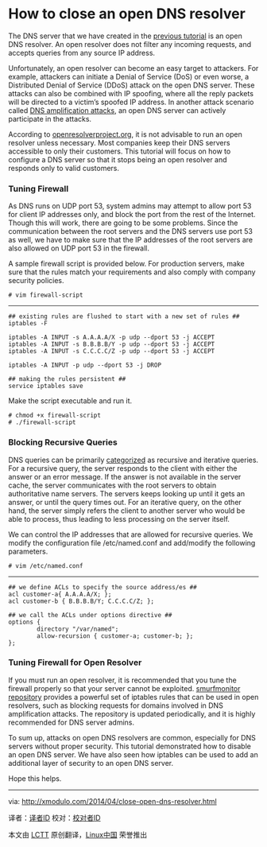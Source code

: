 How to close an open DNS resolver
================================================================================
The DNS server that we have created in the [previous tutorial][1] is an open DNS resolver. An open resolver does not filter any incoming requests, and accepts queries from any source IP address.

Unfortunately, an open resolver can become an easy target to attackers. For example, attackers can initiate a Denial of Service (DoS) or even worse, a Distributed Denial of Service (DDoS) attack on the open DNS server. These attacks can also be combined with IP spoofing, where all the reply packets will be directed to a victim’s spoofed IP address. In another attack scenario called [DNS amplification attacks][2], an open DNS server can actively participate in the attacks.

According to [openresolverproject.org][3], it is not advisable to run an open resolver unless necessary. Most companies keep their DNS servers accessible to only their customers. This tutorial will focus on how to configure a DNS server so that it stops being an open resolver and responds only to valid customers.

### Tuning Firewall ###

As DNS runs on UDP port 53, system admins may attempt to allow port 53 for client IP addresses only, and block the port from the rest of the Internet. Though this will work, there are going to be some problems. Since the communication between the root servers and the DNS servers use port 53 as well, we have to make sure that the IP addresses of the root servers are also allowed on UDP port 53 in the firewall.

A sample firewall script is provided below. For production servers, make sure that the rules match your requirements and also comply with company security policies.

    # vim firewall-script 

----------

    ## existing rules are flushed to start with a new set of rules ##
    iptables -F
     
    iptables -A INPUT -s A.A.A.A/X -p udp --dport 53 -j ACCEPT
    iptables -A INPUT -s B.B.B.B/Y -p udp --dport 53 -j ACCEPT
    iptables -A INPUT -s C.C.C.C/Z -p udp --dport 53 -j ACCEPT
     
    iptables -A INPUT -p udp --dport 53 -j DROP
     
    ## making the rules persistent ##
    service iptables save

Make the script executable and run it.

    # chmod +x firewall-script
    # ./firewall-script 

### Blocking Recursive Queries ###

DNS queries can be primarily [categorized][4] as recursive and iterative queries. For a recursive query, the server responds to the client with either the answer or an error message. If the answer is not available in the server cache, the server communicates with the root servers to obtain authoritative name servers. The servers keeps looking up until it gets an answer, or until the query times out. For an iterative query, on the other hand, the server simply refers the client to another server who would be able to process, thus leading to less processing on the server itself.

We can control the IP addresses that are allowed for recursive queries. We modify the configuration file /etc/named.conf and add/modify the following parameters.

    # vim /etc/named.conf

----------
 
    ## we define ACLs to specify the source address/es ##
    acl customer-a{ A.A.A.A/X; };
    acl customer-b { B.B.B.B/Y; C.C.C.C/Z; };
    
    ## we call the ACLs under options directive ##
    options {
            directory "/var/named";
            allow-recursion { customer-a; customer-b; };
    };

### Tuning Firewall for Open Resolver ###

If you must run an open resolver, it is recommended that you tune the firewall properly so that your server cannot be exploited. [smurfmonitor repository][5] provides a powerful set of iptables rules that can be used in open resolvers, such as blocking requests for domains involved in DNS amplification attacks. The repository is updated periodically, and it is highly recommended for DNS server admins.

To sum up, attacks on open DNS resolvers are common, especially for DNS servers without proper security. This tutorial demonstrated how to disable an open DNS server. We have also seen how iptables can be used to add an additional layer of security to an open DNS server.

Hope this helps.

--------------------------------------------------------------------------------

via: http://xmodulo.com/2014/04/close-open-dns-resolver.html

译者：[译者ID](https://github.com/译者ID) 校对：[校对者ID](https://github.com/校对者ID)

本文由 [LCTT](https://github.com/LCTT/TranslateProject) 原创翻译，[Linux中国](http://linux.cn/) 荣誉推出

[1]:http://xmodulo.com/2014/04/primary-dns-server-using-centos.html
[2]:https://www.us-cert.gov/ncas/alerts/TA13-088A
[3]:http://openresolverproject.org/
[4]:http://technet.microsoft.com/en-us/library/cc961401.aspx
[5]:https://github.com/smurfmonitor/dns-iptables-rules